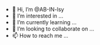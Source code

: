 - 👋 Hi, I’m @AB-IN-lsy
- 👀 I’m interested in ...
- 🌱 I’m currently learning ...
- 💞️ I’m looking to collaborate on ...
- 📫 How to reach me ...

<!---
AB-IN-lsy/AB-IN-lsy is a ✨ special ✨ repository because its `README.md` (this file) appears on your GitHub profile.
You can click the Preview link to take a look at your changes.
--->
